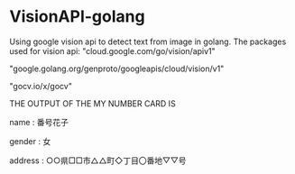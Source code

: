 ﻿# VisionAPI-golang
 Using google vision api to detect text from image in golang.
 The packages used for vision api:
 "cloud.google.com/go/vision/apiv1"
 
 "google.golang.org/genproto/googleapis/cloud/vision/v1"
 
 "gocv.io/x/gocv"

THE OUTPUT OF THE MY NUMBER CARD IS


name : 番号花子


gender : 女


address : ○○県□□市△△町◇丁目〇番地▽▽号
